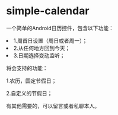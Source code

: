 # simple-calendar

<p>一个简单的Android日历控件，包含以下功能：<br/>
<li>1.周首日设置（周日或者周一）；</li>
<li>2.从任何地方回到今天；</li>
<li>3.日期选择变动监听；</li></p>

<p>将会支持的功能：</p>
<p>1.农历，固定节假日；</p>
<p>2.自定义的节假日；</p>

<p>有其他需要的，可以留言或者私聊本人。</p>
